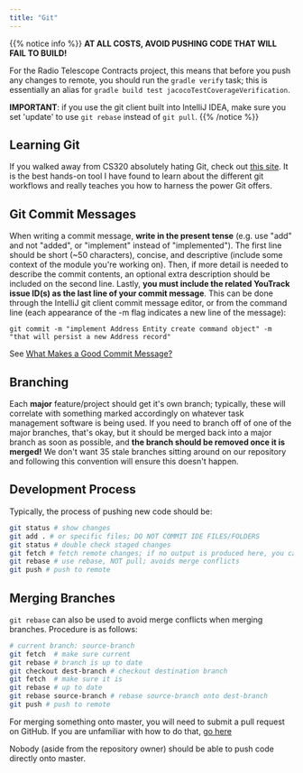 ```yaml
---
title: "Git"
---
```


{{% notice info %}}
**AT ALL COSTS, AVOID PUSHING CODE THAT WILL FAIL TO BUILD!**

For the Radio Telescope Contracts project, this means that before you push any changes to remote,
you should run the `gradle verify` task; this is essentially an alias for 
`gradle build test jacocoTestCoverageVerification`.

**IMPORTANT**: if you use the git client built into IntelliJ IDEA, make sure you set 'update' to use 
`git rebase` instead of `git pull`.
{{% /notice %}}

## Learning Git
If you walked away from CS320 absolutely hating Git, check out [this site](https://learngitbranching.js.org/). It is the best hands-on 
tool I have found to learn 
about the different git workflows and really teaches you how to harness the power Git offers.

## Git Commit Messages
When writing a commit message, **write in the present tense** (e.g. use "add" and not "added", or
"implement" instead of "implemented"). The first line should be short (~50 characters), concise,
and descriptive (include some context of the module you're working on). Then, if more detail 
is needed to describe the commit contents, an optional extra description should be included on the 
second line. Lastly, **you must include the related YouTrack issue ID(s) as the last line of your commit 
message**. This can be done through the IntelliJ git client commit message editor, or from the command 
line (each appearance of the -m flag indicates a new line of the message):

`git commit -m "implement Address Entity create command object" -m "that will persist
a new Address record"`

See [What Makes a Good Commit Message?](https://github.com/erlang/otp/wiki/Writing-good-commit-messages)

## Branching 
Each **major** feature/project should get it's own branch; typically, these will correlate with 
something marked accordingly on whatever task management software is being used.
If you need to branch off of one of the major branches, that's okay, but it should be 
merged back into a major branch as soon as possible, and **the branch should be removed 
once it is merged!** We don't want 35 stale branches sitting around on our repository and following
this convention will ensure this doesn't happen.

## Development Process
Typically, the process of pushing new code should be:

```bash
git status # show changes 
git add . # or specific files; DO NOT COMMIT IDE FILES/FOLDERS
git status # double check staged changes 
git fetch # fetch remote changes; if no output is produced here, you can skip the next step
git rebase # use rebase, NOT pull; avoids merge conflicts 
git push # push to remote
```

## Merging Branches
`git rebase` can also be used to avoid merge conflicts when merging branches. Procedure is as follows:
```bash
# current branch: source-branch
git fetch  # make sure current
git rebase # branch is up to date
git checkout dest-branch # checkout destination branch
git fetch  # make sure it is 
git rebase # up to date
git rebase source-branch # rebase source-branch onto dest-branch
git push # push to remote
```
For merging something onto master, you will need to submit a pull request on GitHub. 
If you are unfamiliar with how to do that, [go here](https://help.github.com/articles/creating-a-pull-request/)

Nobody (aside from the repository owner) should be able to push code directly onto master.